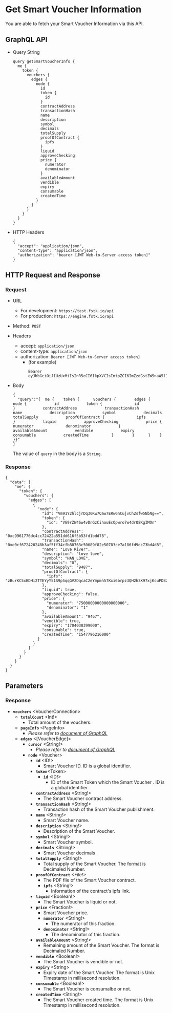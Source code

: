 
# Get Smart Voucher Information
You are able to fetch your Smart Voucher Information via this API.

## GraphQL API

- Query String
  ```
  query getSmartVoucherInfo {
    me {
      token {
        vouchers {
          edges {
            node {
              id
              token {
                id
              }
              contractAddress
              transactionHash
              name
              description
              symbol
              decimals
              totalSupply
              proofOfContract {
                ipfs
              }
              liquid
              approveChecking
              price {
                numerator
                denominator
              }
              availableAmount
              vendible
              expiry
              consumable
              createdTime
            }
          }
        }
      }
    }
  }
  ```
- HTTP Headers 
  ```
  {
    "accept": "application/json",
    "content-type": "application/json",
    "authorization": "bearer [JWT Web-to-Server access token]"
  }
  ```

## HTTP Request and Response
### Request

- URL
  - For development: `https://test.fstk.io/api`
  - For production: `https://engine.fstk.io/api`

- Method: `POST`

- Headers
  - accept: `application/json`
  - content-type: `application/json` 
  - authorization: `Bearer [JWT Web-to-Server access token]`
    - (for example)
      ```
      Bearer eyJhbGciOiJIUzUxMiIsInR5cCI6IkpXVCIsImtpZCI6ImZzdGstZW5naW5lIn0.eyJ1aWQiOiLDr1xiw73Ch8KDSFx1MDAxMcOowo5awrvCqsOAXHUwMDAywrwmIiwiaWF0IjoxNTM4NzA5MDM2LCJleHAiOjE1Mzg3OTU0MzYsImF1ZCI6InVybjpmc3RrOmVuZ2luZSIsImlzcyI6InVybjpmc3RrOmVuZ2luZSIsInN1YiI6InVybjpmc3RrOmVuZ2luZTphY2Nlc3NfdG9rZW4ifQ.msJZ61FHIkKtjUpDs4sx1Kk1rb9vdhus3ntUDj6rHNmsygiHTgOEMQFJMtVqtWqkNgrtRgGpngq8Rf47xTT53g
      ```

- Body
  ``` 
  {  
    "query":"{  me {    token {      vouchers {        edges {          node {            id            token {              id            }            contractAddress            transactionHash            name            description            symbol            decimals            totalSupply            proofOfContract {              ipfs            }            liquid            approveChecking            price {              numerator              denominator            }            availableAmount            vendible            expiry            consumable            createdTime          }        }      }    }  }}"
  }
  ```
  The value of `query` in the body is a `String`. 


### Response
```
{
  "data": {
    "me": {
      "token": {
        "vouchers": {
          "edges": [
            {
              "node": {
                "id": "Vm91Y2hlcjrDq30Kw7Qaw7ERw6nCujvCh2sfw5NbNg==",
                "token": {
                  "id": "VG9rZW46w4vDnGzCihouEcOpwro7w4drQ8KgIMOn"
                },
                "contractAddress": "0xc9961776dc4cc72422a551dd616f5b53fd1bdd78",
                "transactionHash": "0xe0cf672420248b3af5ff34cfb80763c50689f82e50783ce7a186fd9dc73bd4d8",
                "name": "Love River",
                "description": "love love",
                "symbol": "HAN_LOVE",
                "decimals": "0",
                "totalSupply": "9487",
                "proofOfContract": {
                  "ipfs": "zBurKC5xBDHi2TTEYyY51S9p5qqGV2DqcaC2eYmpmh57Kxi6brpz3QH2h3X97xjKcuPDBZasPBsAHjpjzGuBbNzWhNRCL/proofOfContract/default"
                },
                "liquid": true,
                "approveChecking": false,
                "price": {
                  "numerator": "75000000000000000000",
                  "denominator": "1"
                },
                "availableAmount": "9467",
                "vendible": true,
                "expiry": "1704038399000",
                "consumable": true,
                "createdTime": "1547796216000"
              }
            }
          ]
        }
      }
    }
  }
}
```

## Parameters
### Response
  - **`vouchers`** \<VoucherConnection>
    - **`totalCount`** \<Int!>
        - Total amount of the vouchers.
    - **`pageInfo`** \<PageInfo>
      - _Please refer to [document of GraphQL](https://graphql.org/learn/pagination/)_
    - **`edges`** \<[VoucherEdge]>
      - **`cursor`** \<String!>
        - _Please refer to [document of GraphQL](https://graphql.org/learn/pagination/)_
      - **`node`** \<Voucher>
        - **`id`** \<ID!>
          - Smart Voucher ID. ID is a global identifier.
        - **`token`**\<Token>
          - **`id`** \<ID!>
            - ID of the Smart Token which the Smart Voucher . ID is a global identifier.
        - **`contractAddress`** \<String!>
          - The Smart Voucher contract address.
        - **`transactionHash`** \<String!>
          - Transaction hash of the Smart Voucher publishment.
        - **`name`** \<String!>
          - Smart Voucher name.
        - **`description`** \<String!>
          - Description of the Smart Voucher.
        - **`symbol`** \<String!>
          - Smart Voucher symbol.
        - **`decimals`** \<String!>
          - Smart Voucher decimals
        - **`totalSupply`** \<String!>
          - Total supply of the Smart Voucher. The format is Decimaled Number.
        - **`proofOfContract`** \<File!>
          - The PDF file of the Smart Voucher contract.
          - **`ipfs`** \<String!>
            - Information of the contract's ipfs link.
        - **`liquid`** \<Boolean!>
          - The Smart Voucher is liquid or not.
        - **`price`** \<Fraction!>
          - Smart Voucher price.
          - **`numerator`** \<String!>
            - The numerator of this fraction.
          - **`denominator`** \<String!>
            - The denominator of this fraction.
        - **`availableAmount`** \<String!>
          - Remaining amount of the Smart Voucher. The format is Decimaled Number.
        - **`vendible`** \<Boolean!>
          - The Smart Voucher is vendible or not.
        - **`expiry`** \<String>
          - Expiry date of the Smart Voucher. The format is Unix Timestamp in millisecond resolution.
        - **`consumable`** \<Boolean!>
          - The Smart Voucher is consumalbe or not.
        - **`createdTime`** \<String!>
          - The Smart Voucher created time. The format is Unix Timestamp in millisecond resolution.
